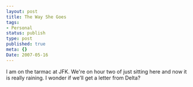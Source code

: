 ```yaml
---
layout: post
title: The Way She Goes
tags:
- Personal
status: publish
type: post
published: true
meta: {}
Date: 2007-05-16
---
```


I am on the tarmac at <span class="caps">JFK</span>.  We're on hour two of just sitting here and now it is really raining.  I wonder if we'll get a letter from Delta?
